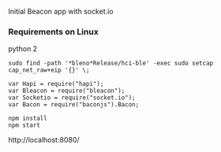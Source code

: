 Initial Beacon app with socket.io

### Requirements on Linux

python 2

~~~
sudo find -path '*bleno*Release/hci-ble' -exec sudo setcap cap_net_raw+eip '{}' \;
~~~

~~~
var Hapi = require("hapi");
var Bleacon = require("bleacon");
var Socketio = require("socket.io");
var Bacon = require("baconjs").Bacon;
~~~

~~~
npm install
npm start
~~~

http://localhost:8080/
